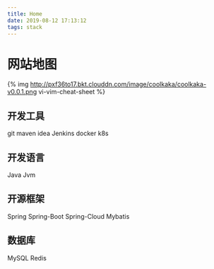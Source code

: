 ```yaml
---
title: Home
date: 2019-08-12 17:13:12
tags: stack
---
```


# 网站地图

{% img http://pxf36to17.bkt.clouddn.com/image/coolkaka/coolkaka-v0.0.1.png vi-vim-cheat-sheet %}

## 开发工具

git maven idea Jenkins docker k8s

## 开发语言

Java Jvm

## 开源框架

Spring Spring-Boot Spring-Cloud Mybatis

## 数据库

MySQL Redis

